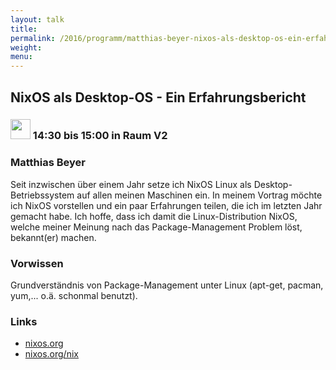 ```yaml
---
layout: talk
title:
permalink: /2016/programm/matthias-beyer-nixos-als-desktop-os-ein-erfahrungsbericht/
weight:
menu:
---
```

## NixOS als Desktop-OS - Ein Erfahrungsbericht

### <img height = "32" src="../../../images/talk.svg"> 14:30 bis 15:00 in Raum V2

### Matthias Beyer

Seit inzwischen über einem Jahr setze ich NixOS Linux als Desktop-Betriebssystem auf allen meinen Maschinen ein. In meinem Vortrag möchte ich NixOS vorstellen und ein paar Erfahrungen teilen, die ich im letzten Jahr gemacht habe. Ich hoffe, dass ich damit die Linux-Distribution NixOS, welche meiner Meinung nach das Package-Management Problem löst, bekannt(er) machen.

### Vorwissen

Grundverständnis von Package-Management unter Linux (apt-get, pacman, yum,... o.ä. schonmal benutzt).

### Links

- <a href="http://nixos.org" target="_blank">nixos.org</a>
- <a href="http://nixos.org/nix" target="_blank">nixos.org/nix</a>
